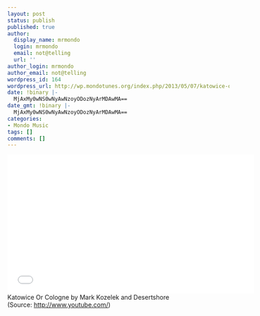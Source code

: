 ```yaml
---
layout: post
status: publish
published: true
author:
  display_name: mrmondo
  login: mrmondo
  email: not@telling
  url: ''
author_login: mrmondo
author_email: not@telling
wordpress_id: 164
wordpress_url: http://wp.mondotunes.org/index.php/2013/05/07/katowice-or-cologne-by-mark-kozelek-and/
date: !binary |-
  MjAxMy0wNS0wNyAwNzoyODozNyArMDAwMA==
date_gmt: !binary |-
  MjAxMy0wNS0wNyAwNzoyODozNyArMDAwMA==
categories:
- Mondo Music
tags: []
comments: []
---
```

<iframe width="560" height="315" src="//www.youtube.com/embed/sW5jC8YE1Q0" frameborder="0"> </iframe>
Katowice Or Cologne by Mark Kozelek and Desertshore
<div class="attribution">(<span>Source:</span> <a href="http://www.youtube.com/">http://www.youtube.com/</a>)</div>
